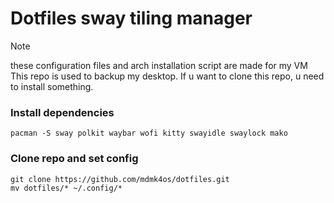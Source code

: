 # Dotfiles sway tiling manager
> [!NOTE]
> these configuration files and arch installation script are made for my VM
This repo is used to backup my desktop.
If u want to clone this repo, u need to install something.
### Install dependencies
```
pacman -S sway polkit waybar wofi kitty swayidle swaylock mako
```
### Clone repo and set config
```
git clone https://github.com/mdmk4os/dotfiles.git
mv dotfiles/* ~/.config/*
```
<!-- Pré- install 
                - rodar a iso e configurar o acesso ao teclado e internet
                - formatar e configurar discos, partições LVM
-->

<!-- Install Base 
                - Formatar e montar partiçoes
                - instalar o sistema base com literalmente o básico para o computador funcionar e conversar com a internet
                - Configurações extras e pessoais, futuramente vou ativar escolhas
                - 
-->
